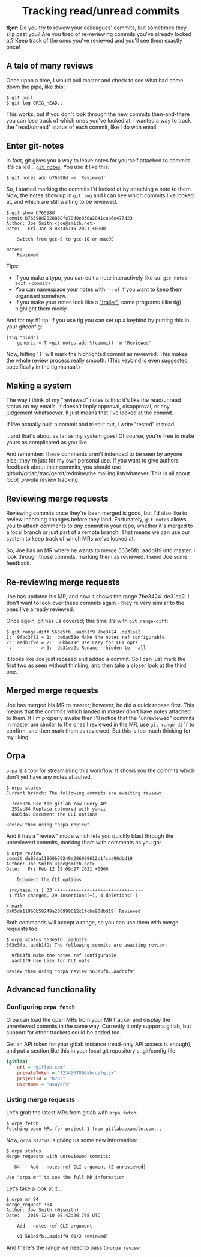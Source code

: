 <h1 align="center">Tracking read/unread commits</h1>

**tl;dr**: Do you try to review your colleagues' commits, but sometimes they
slip past you?  Are you tired of re-reviewing commits you've already looked at?
Keep track of the ones you've reviewed and you'll see them exactly once!

## A tale of many reviews

Once upon a time, I would pull master and check to see what had come down
the pipe, like this:

```
$ git pull
$ git log ORIG_HEAD..
```

This works, but if you don't look through the new commits then-and-there you
can lose track of which ones you've looked at.  I wanted a way to track the
"read/unread" status of each commit, like I do with email.

## Enter git-notes

In fact, git gives you a way to leave notes for yourself attached to commits.
It's called... [`git notes`].  You use it like this:

```
$ git notes add b76598d -m 'Reviewed'
```

So, I started marking the commits I'd looked at by attaching a note to them.
Now, the notes show up in `git log` and I can see which commits I've looked
at, and which are still waiting to be reviewed.

```
$ git show b76598d
commit b76598d2028868fe70d0e038a2841caa6e477d23
Author: Joe Smith <joe@smith.net>
Date:   Fri Jan 8 08:45:16 2021 +0900

    Switch from gcc-9 to gcc-10 on macOS

Notes:
    Reviewed
```

Tips:

* If you make a typo, you can edit a note interactively like so:
  `git notes edit <commit>`
* You can namespace your notes with `--ref` if you want to keep them
  organised somehow.
* If you make your notes look like a ["trailer"], some programs (like tig)
  highlight them nicely.

And for my #1 tip: If you use tig you can set up a keybind by putting this
in your gitconfig:

  ```
  [tig "bind"]
      generic = T >git notes add %(commit) -m 'Reviewed'
  ```

Now, hitting 'T' will mark the highlighted commit as reviewed.  This makes
the whole review process really smooth.  (This keybind is even suggested
specifically in the tig manual.)

## Making a system

The way I think of my "reviewed" notes is this: it's like the read/unread
status on my emails.  It doesn't imply approval, disapproval, or any judgement
whatsoever.  It just means that I've looked at the commit.

If I've actually built a commit and tried it out, I write "tested" instead.

...and that's about as far as my system goes!  Of course, you're free to
make yours as complicated as you like.

And remember: these comments aren't indended to be seen by anyone else;
they're just for my own personal use.  If you want to give authors feedback
about thier commits, you should use github/gitlab/trac/gerrit/redmine/the
mailing list/whatever.  This is all about _local, private_ review tracking.

[`git notes`]: https://git-scm.com/docs/git-notes
["trailer"]: https://git-scm.com/docs/git-interpret-trailers

## Reviewing merge requests

Reviewing commits once they're been merged is good, but I'd also like to
review incoming changes before they land.  Fortunately, `git notes` allows
you to attach comments to _any_ commit in your repo, whether it's merged to
a local branch or just part of a remote branch.  That means we can use our
system to keep track of which MRs we've looked at.

So, Joe has an MR where he wants to merge 563e5fb..aadb1f9 into master.
I look through those commits, marking them as reviewed.  I send Joe some
feedback.

## Re-reviewing merge requests

Joe has updated his MR, and now it shows the range 7be3424..de31ea2.  I don't
want to look over these commits again - they're very similar to the ones
I've already reviewed.

Once again, git has us covered; this time it's with `git range-diff`:

```
$ git range-diff 563e5fb..aadb1f9 7be3424..de31ea2
1:  9fbc3f82 = 1:  ce0ad59e Make the notes ref configurable
2:  aadb1f9e = 2:  30bb419c Use Lazy for CLI opts
-:  -------- > 3:  de31ea2c Rename --hidden to --all
```

It looks like Joe just rebased and added a commit.  So I can just mark
the first two as seen without thinking, and then take a closer look at the
third one.

## Merged merge requests

Joe has merged his MR to master; however, he did a quick rebase first.
This means that the commits which landed in master don't have notes attached
to them.  If I'm properly awake then I'll notice that the "unreviewed" commits
in master are similar to the ones I reviewed in the MR, use `git range-diff`
to confirm, and then mark them as reviewed.  But this is too much thinking
for my liking!

## Orpa

`orpa` is a tool for streamlining this workflow.  It shows you the commits
which don't yet have any notes attached.

```
$ orpa status
Current branch: The following commits are awaiting review:

  7cc8026 Use the gitlab raw Query API
  251ec84 Replace coloured with yansi
  da05da1 Document the CLI options

Review them using "orpa review"
```

And it has a "review" mode which lets you quickly blast through the unreviewed
commits, marking them with comments as you go:

```
$ orpa review
commit da05da11960b59249a286999612c1fcba90dbd19
Author: Joe Smith <joe@smith.net>
Date:   Fri Feb 12 19:09:27 2021 +0900

    Document the CLI options

 src/main.rs | 33 +++++++++++++++++++++++++++++----
 1 file changed, 29 insertions(+), 4 deletions(-)

> mark
da05da11960b59249a286999612c1fcba90dbd19: Reviewed
```

Both commands will accept a range, so you can use them with merge requests too:

```
$ orpa status 563e5fb..aadb1f9
563e5fb..aadb1f9: The following commits are awaiting review:

  9fbc3f8 Make the notes ref configurable
  aadb1f9 Use Lazy for CLI opts

Review them using "orpa review 563e5fb..aadb1f9"
```

## Advanced functionality

### Configuring `orpa fetch`

Orpa can load the open MRs from your MR tracker and display the unreviewed
commits in the same way.  Currently it only supports gitlab, but support
for other trackers could be added too.

Get an API token for your gitlab instance (read-only API access is enough),
and put a section like this in your local git repository's .git/config file:

```ini
[gitlab]
    url = "gitlab.com"
    privateToken = "1234567890abcdefgijk"
    projectId = "8765"
    username = "asayers"
```

### Listing merge requests

Let's grab the latest MRs from gitlab with `orpa fetch`:

```
$ orpa fetch
Fetching open MRs for project 1 from gitlab.example.com...
```

Now, `orpa status` is giving us some new information:

```
$ orpa status
Merge requests with unreviewed commits:

  !84    Add --notes-ref CLI argument (2 unreviewed)

Use "orpa mr" to see the full MR information
```

Let's take a look at it...

```
$ orpa mr 84
merge_request !84
Author: Joe Smith (@jsmith)
Date:   2019-12-10 08:42:20.768 UTC

    Add --notes-ref CLI argument

    v1 563e5fb..aadb1f9 (0/2 reviewed)
```

And there's the range we need to pass to `orpa review`!
